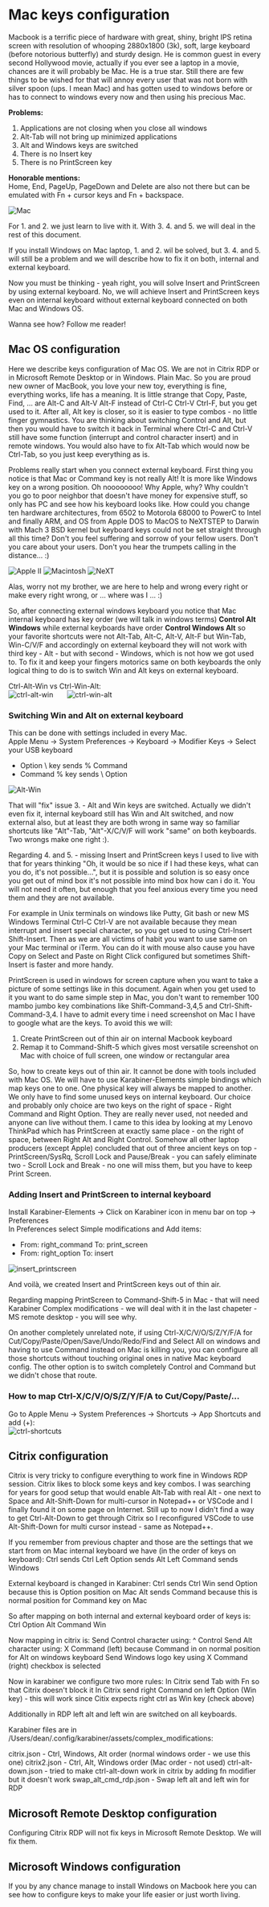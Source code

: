 # Mac keys configuration

Macbook is a terrific piece of hardware with great, shiny, bright IPS retina screen with resolution of whooping 2880x1800 (3k), soft, large keyboard (before notorious butterfly) and sturdy design. He is common guest in every second Hollywood movie, actually if you ever see a laptop in a movie, chances are it will probably be Mac. He is a true star. Still there are few things to be wished for that will annoy every user that was not born with silver spoon (ups. I mean Mac) and has gotten used to windows before or has to connect to windows every now and then using his precious Mac.

**Problems:**  
1. Applications are not closing when you close all windows
2. Alt-Tab will not bring up minimized applications
3. Alt and Windows keys are switched
4. There is no Insert key
5. There is no PrintScreen key

**Honorable mentions:**  
Home, End,  PageUp, PageDown and Delete are also not there but can be emulated with Fn + cursor keys and Fn + backspace.

![Mac](./mac.jpg)

For 1. and 2. we just learn to live with it. With 3. 4. and 5. we will deal in the rest of this document. 

If you install Windows on Mac laptop, 1. and 2. wil be solved, but 3. 4. and 5. will still be a problem and we will describe how to fix it on both, internal and external keyboard.

Now you must be thinking - yeah right, you will solve Insert and PrintScreen by using external keyboard. No, we will achieve Insert and PrintScreen keys even on internal keyboard without external keyboard connected on both Mac and Windows OS.

Wanna see how? Follow me reader!

## Mac OS configuration

Here we describe keys configuration of Mac OS. We are not in Citrix RDP or in Microsoft Remote Desktop or in Windows. Plain Mac. So you are proud new owner of MacBook, you love your new toy, everything is fine, everything works, life has a meaning. It is little strange that Copy, Paste, Find, ... are Alt-C and Alt-V Alt-F instead of Ctrl-C Ctrl-V Ctrl-F, but you get used to it. After all, Alt key is closer, so it is easier to type combos - no little finger gymnastics. You are thinking about switching Control and Alt, but then you would have to switch it back in Terminal where Ctrl-C and Ctrl-V still have some function (interrupt and control character insert) and in remote windows. You would also have to fix Alt-Tab which would now be Ctrl-Tab, so you just keep everything as is.

Problems really start when you connect external keyboard. First thing you notice is that Mac or Command key is not really Alt! It is more like Windows key on a wrong position. Oh noooooooo! Why Apple, why? Why couldn't you go to poor neighbor that doesn't have money for expensive stuff, so only has PC and see how his keyboard looks like. How could you change ten hardware architectures, from 6502 to Motorola 68000 to PowerC to Intel and finally ARM, and OS from Apple DOS to MacOS to NeXTSTEP to Darwin with Mach 3 BSD kernel but keyboard keys could not be set straight through all this time? Don't you feel suffering and sorrow of your fellow users. Don't you care about your users. Don't you hear the trumpets calling in the distance... :)

![Apple II](./apple2.jpg) ![Macintosh](./macintosh.jpg) ![NeXT](./next.jpg)

Alas, worry not my brother, we are here to help and wrong every right or make every right wrong, or ... where was I ... :)

So, after connecting external windows keyboard you notice that Mac internal keyboard has key order (we will talk in windows terms) **Control Alt Windows** while external keyboards have order **Control Windows Alt** so your favorite shortcuts were not Alt-Tab, Alt-C, Alt-V, Alt-F but Win-Tab, Win-C/V/F and accordingly on external keyboard they will not work with third key - Alt - but with second - Windows, which is not how we got used to. To fix it and keep your fingers motorics same on both keyboards the only logical thing to do is to switch Win and Alt keys on external keyboard.

Ctrl-Alt-Win vs Ctrl-Win-Alt:  
![ctrl-alt-win](./ctrl-alt-win.jpg) &nbsp; &nbsp; &nbsp; ![ctrl-win-alt](./ctrl-win-alt.jpg)

### Switching Win and Alt on external keyboard

This can be done with settings included in every Mac.  
Apple Menu -> System Preferences -> Keyboard -> Modifier Keys -> Select your USB keyboard  
- Option \ key sends % Command
- Command % key sends \ Option

![Alt-Win](./alt-win.jpg)

That will "fix" issue 3. - Alt and Win keys are switched. Actually we didn't even fix it, internal keyboard still has Win and Alt switched, and now external also, but at least they are both wrong in same way so familiar shortcuts like "Alt"-Tab, "Alt"-X/C/V/F will work "same" on both keyboards. Two wrongs make one right :).

Regarding 4. and 5. - missing Insert and PrintScreen keys I used to live with that for years thinking "Oh, it would be so nice if I had these keys, what can you do, it's not possible...", but it is possible and solution is so easy once you get out of mind box it's not possible into mind box how can i do it. You will not need it often, but enough that you feel anxious every time you need them and they are not available. 

For example in Unix terminals on windows like Putty, Git bash or new MS Windows Terminal Ctrl-C Ctrl-V are not available because they mean interrupt and insert special character, so you get used to using Ctrl-Insert Shift-Insert. Then as we are all victims of habit you want to use same on your Mac terminal or iTerm. You can do it with mouse also cause you have Copy on Select and Paste on Right Click configured but sometimes Shift-Insert is faster and more handy.

PrintScreen is used in windows for screen capture when you want to take a picture of some settings like in this document. Again when you get used to it you want to do same simple step in Mac, you don't want to remember 100 mambo jumbo key combinations like Shift-Command-3,4,5 and Ctrl-Shift-Command-3,4. I have to admit every time i need screenshot on Mac I have to google what are the keys. To avoid this we will:

1. Create PrintScreen out of thin air on internal Macbook keyboard
2. Remap it to Command-Shift-5 which gives most versatile screenshot on Mac with choice of full screen, one window or rectangular area

So, how to create keys out of thin air. It cannot be done with tools included with Mac OS. We will have to use Karabiner-Elements simple bindings which map keys one to one. One physical key will  always be mapped to another. We only have to find some unused keys on internal keyboard. Our choice and probably only choice are two keys on the right of space - Right Command and Right Option. They are really never used, not needed and anyone can live without them. I came to this idea by looking at my Lenovo ThinkPad which has PrintScreen at exactly same place - on the right of space, between Right Alt and Right Control. Somehow all other laptop producers (except Apple) concluded that out of three ancient keys on top - PrintScreen/SysRq, Scroll Lock and Pause/Break - you can safely eliminate two - Scroll Lock and Break - no one will miss them, but you have to keep Print Screen.

### Adding Insert and PrintScreen to internal keyboard

Install Karabiner-Elements -> Click on Karabiner icon in menu bar on top -> Preferences  
In Preferences select Simple modifications and Add items:  
- From: right_command To: print_screen
- From: right_option To: insert

![insert_printscreen](./insert_printscreen.jpg)

And voilà, we created Insert and PrintScreen keys out of thin air.

Regarding mapping PrintScreen to Command-Shift-5 in Mac - that will need Karabiner Complex modifications - we will deal with it in the last chapeter - MS remote desktop - you will see why.

On another completely unrelated note, if using Ctrl-X/C/V/O/S/Z/Y/F/A for Cut/Copy/Paste/Open/Save/Undo/Redo/Find and Select All on windows and having to use Command instead on Mac is killing you, you can configure all those shortcuts without touching original ones in native Mac keyboard config. The other option is to switch completely Control and Command but we didn't chose that route.

### How to map Ctrl-X/C/V/O/S/Z/Y/F/A to Cut/Copy/Paste/...

Go to Apple Menu -> System Preferences -> Shortcuts -> App Shortcuts and add (+):  
![ctrl-shortcuts](./ctrl-shortcuts.jpg)


## Citrix configuration

Citrix is very tricky to configure everything to work fine in Windows RDP session. Citrix likes to block some keys and key combos. I was searching for years for good setup that would enable Alt-Tab with real Alt - one next to Space and Alt-Shift-Down for multi-cursor in Notepad++ or VSCode and I finally found it on some page on Internet. Still up to now I didn't find a way to get Ctrl-Alt-Down to get through Citrix so I reconfigured VSCode to use Alt-Shift-Down for multi cursor instead - same as Notepad++.

If you remember from previous chapter and those are the settings that we start from on Mac internal keyboard we have (in the order of keys on keyboard):
Ctrl sends Ctrl
Left Option sends Alt
Left Command sends Windows

External keyboard is changed in Karabiner:
Ctrl sends Ctrl
Win send Option because this is Option position on Mac
Alt sends Command because this is normal position for Command key on Mac

So after mapping on both internal and external keyboard order of keys is:
Ctrl
Option Alt
Command Win

Now mapping in citrix is:
Send Control character using: ^ Control
Send Alt character using: X Command (left) because Command in on normal position for Alt on windows keyboard
Send Windows logo key using X Command (right) checkbox is selected

Now in karabiner we configure two more rules:
In Citrix send Tab with Fn so that Citrix doesn't block it
In Citrix send right Command on left Option (Win key) - this will work since Citix expects right ctrl as Win key (check above)

Additionally in RDP left alt and left win are switched on all keyboards.

Karabiner files are in /Users/dean/.config/karabiner/assets/complex_modifications:

citrix.json - Ctrl, Windows, Alt order (normal windows order - we use this one)
citrix2.json - Ctrl, Alt, Windows order (Mac order - not used)
ctrl-alt-down.json - tried to make ctrl-alt-down work in citrix by adding fn modifier but it doesn't work
swap_alt_cmd_rdp.json - Swap left alt and left win for RDP

## Microsoft Remote Desktop configuration

Configuring Citrix RDP will not fix keys in Microsoft Remote Desktop. We will fix them.


## Microsoft Windows configuration

If you by any chance manage to install Windows on Macbook here you can see how to configure keys to make your life easier or just worth living.
